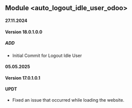 ## Module <auto_logout_idle_user_odoo>

#### 27.11.2024
#### Version 18.0.1.0.0
##### ADD
- Initial Commit for Logout Idle User

#### 05.05.2025
#### Version 17.0.1.0.1
#### UPDT
- Fixed an issue that occurred while loading the website.
